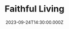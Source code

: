 ---
video:
  type: vimeo
  id: 867742017
speaker:
  permalink: bart-wilkins
  name: Bart Wilkins
title: Faithful Living
image: https://i.imgur.com/cZRhaT3.png
date: 2023-09-24T14:30:00.000Z
series: "jesus-is-coming"
---